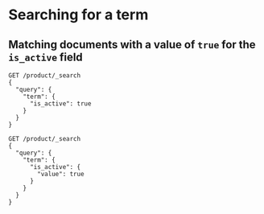 # Searching for a term

## Matching documents with a value of `true` for the `is_active` field

```
GET /product/_search
{
  "query": {
    "term": {
      "is_active": true
    }
  }
}
```

```
GET /product/_search
{
  "query": {
    "term": {
      "is_active": {
        "value": true
      }
    }
  }
}
```